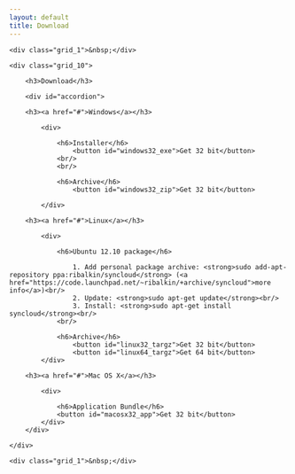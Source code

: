 ```yaml
---
layout: default
title: Download
---
```


<script type="text/javascript">
    $(function(){

        $( "#accordion" ).accordion({ autoHeight: false });

        if (navigator.platform.indexOf("Windows") != -1) {
            $('#accordion').accordion( "activate" , 0 );
        } else if (navigator.platform.indexOf("Linux") != -1) {
            $('#accordion').accordion( "activate" , 1 );
        } else if (navigator.platform.indexOf("Mac") != -1) {
            $('#accordion').accordion( "activate" , 2 );
        }

        $( "#windows32_exe" ).button({
            icons: {
                primary: "ui-icon-arrowthickstop-1-s"
            }
        });

        $( "#windows32_exe" ).click(function() {
            window.location.href = "https://github.com/downloads/syncloud/syncloud/syncloud-windows-0.0.1-SNAPSHOT.exe";
        });

        $( "#windows32_zip" ).button({
            icons: {
                primary: "ui-icon-arrowthickstop-1-s"
            }
        });

        $( "#windows32_zip" ).click(function() {
            window.location.href = "https://github.com/downloads/syncloud/syncloud/syncloud-windows-0.0.1-SNAPSHOT.zip";
        });

        $( "#linux32_targz" ).button({
            icons: {
                primary: "ui-icon-arrowthickstop-1-s"
            }
        });

        $( "#linux32_targz" ).click(function() {
            window.location.href = "https://github.com/downloads/syncloud/syncloud/syncloud-linux-i386-0.0.1-SNAPSHOT.tar.gz";
        });

        $( "#linux64_targz" ).button({
            icons: {
                primary: "ui-icon-arrowthickstop-1-s"
            }
        });

        $( "#linux64_targz" ).click(function() {
            window.location.href = "https://github.com/downloads/syncloud/syncloud/syncloud-linux-amd64-0.0.1-SNAPSHOT.tar.gz";
        });

        $( "#macosx32_app" ).button({
            icons: {
                primary: "ui-icon-arrowthickstop-1-s"
            }
        });

        $( "#macosx32_app" ).click(function() {
            window.location.href = "";
        });
    });
</script>

<div class="container_12">

    <div class="grid_1">&nbsp;</div>

    <div class="grid_10">

        <h3>Download</h3>

        <div id="accordion">

        <h3><a href="#">Windows</a></h3>

            <div>

                <h6>Installer</h6>
                    <button id="windows32_exe">Get 32 bit</button>
                <br/>
                <br/>

                <h6>Archive</h6>
                    <button id="windows32_zip">Get 32 bit</button>

            </div>

        <h3><a href="#">Linux</a></h3>

            <div>

                <h6>Ubuntu 12.10 package</h6>

                    1. Add personal package archive: <strong>sudo add-apt-repository ppa:ribalkin/syncloud</strong> (<a href="https://code.launchpad.net/~ribalkin/+archive/syncloud">more info</a>)<br/>
                    2. Update: <strong>sudo apt-get update</strong><br/>
                    3. Install: <strong>sudo apt-get install syncloud</strong><br/>
                <br/>

                <h6>Archive</h6>
                    <button id="linux32_targz">Get 32 bit</button>
                    <button id="linux64_targz">Get 64 bit</button>
            </div>

        <h3><a href="#">Mac OS X</a></h3>

            <div>

                <h6>Application Bundle</h6>
                <button id="macosx32_app">Get 32 bit</button>
            </div>
        </div>

    </div>

    <div class="grid_1">&nbsp;</div>
</div>

